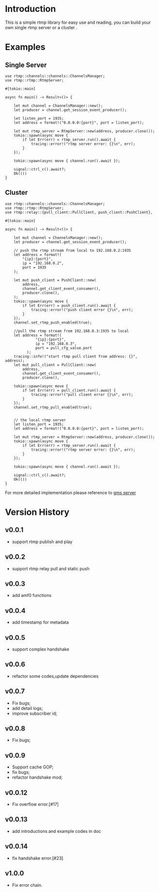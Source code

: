 # Introduction

This is a simple rtmp library for easy use and reading, you can build your own single rtmp server or a cluster .

# Examples

## Single Server

    use rtmp::channels::channels::ChannelsManager;
    use rtmp::rtmp::RtmpServer;

    #[tokio::main]

    async fn main() -> Result<()> {

        let mut channel = ChannelsManager::new();
        let producer = channel.get_session_event_producer();

        let listen_port = 1935;
        let address = format!("0.0.0.0:{port}", port = listen_port);

        let mut rtmp_server = RtmpServer::new(address, producer.clone());
        tokio::spawn(async move {
            if let Err(err) = rtmp_server.run().await {
                tracing::error!("rtmp server error: {}\n", err);
            }
        });

        tokio::spawn(async move { channel.run().await });

        signal::ctrl_c().await?;
        Ok(())
    }

## Cluster

    use rtmp::channels::channels::ChannelsManager;
    use rtmp::rtmp::RtmpServer;
    use rtmp::relay::{pull_client::PullClient, push_client::PushClient},

    #[tokio::main]

    async fn main() -> Result<()> {

        let mut channel = ChannelsManager::new();
        let producer = channel.get_session_event_producer();

        // push the rtmp stream from local to 192.168.0.2:1935
        let address = format!(
            "{ip}:{port}",
            ip = "192.168.0.2",
            port = 1935
        );

        let mut push_client = PushClient::new(
            address,
            channel.get_client_event_consumer(),
            producer.clone(),
        );
        tokio::spawn(async move {
            if let Err(err) = push_client.run().await {
                tracing::error!("push client error {}\n", err);
            }
        });
        channel.set_rtmp_push_enabled(true);

        //pull the rtmp stream from 192.168.0.3:1935 to local
        let address = format!(
                  "{ip}:{port}",
                  ip = "192.168.0.3",
                  port = pull_cfg_value.port
              );
        tracing::info!("start rtmp pull client from address: {}", address);
        let mut pull_client = PullClient::new(
            address,
            channel.get_client_event_consumer(),
            producer.clone(),

        tokio::spawn(async move {
            if let Err(err) = pull_client.run().await {
                tracing::error!("pull client error {}\n", err);
            }
        });
        channel.set_rtmp_pull_enabled(true);


        // the local rtmp server
        let listen_port = 1935;
        let address = format!("0.0.0.0:{port}", port = listen_port);

        let mut rtmp_server = RtmpServer::new(address, producer.clone());
        tokio::spawn(async move {
            if let Err(err) = rtmp_server.run().await {
                tracing::error!("rtmp server error: {}\n", err);
            }
        });

        tokio::spawn(async move { channel.run().await });

        signal::ctrl_c().await?;
        Ok(())
    }

For more detailed implementation please reference to [gms server](https://github.com/guaclive/gms/blob/master/application/gms/src/main.rs)

# Version History

## v0.0.1

- support rtmp publish and play

## v0.0.2

- support rtmp relay pull and static push

## v0.0.3

- add amf0 functions

## v0.0.4

- add timestamp for metadata

## v0.0.5

- support complex handshake

## v0.0.6

- refactor some codes,update dependencies

## v0.0.7

- Fix bugs;
- add detail logs;
- improve subscriber id;

## v0.0.8

- Fix bugs;

## v0.0.9

- Support cache GOP;
- fix bugs;
- refactor handshake mod;

## v0.0.12

- Fix overflow error.[#17]

## v0.0.13

- add introductions and example codes in doc

## v0.0.14

- fix handshake error.[#23]

## v1.0.0

- Fix error chain.
